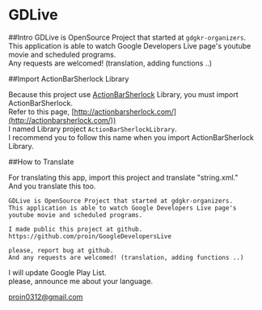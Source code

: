 GDLive
=========================
##Intro
GDLive is OpenSource Project that started at `gdgkr-organizers`.<br />
This application is able to watch Google Developers Live page's youtube movie and scheduled programs.<br />
Any requests are welcomed! (translation, adding functions ..)

##Import ActionBarSherlock Library

Because this project use [ActionBarSherlock](http://actionbarsherlock.com/) Library, you must import ActionBarSherlock.<br />
Refer to this page, [http://actionbarsherlock.com/](http://actionbarsherlock.com/))<br />
I named Library project `ActionBarSherlockLibrary`.<br/>
I recommend you to follow this name when you import ActionBarSherlock Library.<br />

##How to Translate

For translating this app, import this project and translate "string.xml."<br />
And you translate this too.
```
GDLive is OpenSource Project that started at gdgkr-organizers.
This application is able to watch Google Developers Live page's youtube movie and scheduled programs.

I made public this project at github.
https://github.com/proin/GoogleDevelopersLive

please, report bug at github.
And any requests are welcomed! (translation, adding functions ..)
```
I will update Google Play List.<br/>
please, announce me about your language.

[proin0312@gmail.com](mailto:proin0312@gmail.com)
